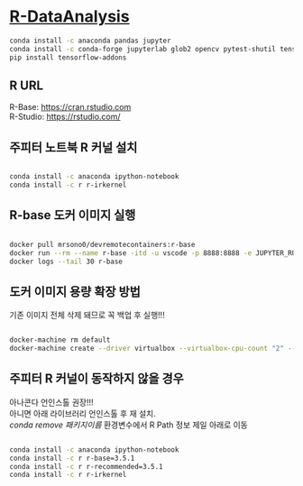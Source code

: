 
# [R-DataAnalysis](https://trello.com/b/ipqDKD9I/pnu20191216)

```bash
conda install -c anaconda pandas jupyter
conda install -c conda-forge jupyterlab glob2 opencv pytest-shutil tensorflow
pip install tensorflow-addons
```

## R URL

R-Base: <https://cran.rstudio.com>     
R-Studio: <https://rstudio.com/>

## 주피터 노트북 R 커널 설치

```bash

conda install -c anaconda ipython-notebook
conda install -c r r-irkernel

```

## R-base 도커 이미지 실행

```bash

docker pull mrsono0/devremotecontainers:r-base
docker run --rm --name r-base -itd -u vscode -p 8888:8888 -e JUPYTER_RUN=yes -v /c/Users/501_19/PNU_2019/10.R.주요업종별예측모델구축및분석:/home/vscode/notebooks/r mrsono0/devremotecontainers:r-base
docker logs --tail 30 r-base

```

## 도커 이미지 용량 확장 방법
기존 이미지 전체 삭제 돼므로 꼭 백업 후 실행!!!

```bash

docker-machine rm default
docker-machine create --driver virtualbox --virtualbox-cpu-count "2" --virtualbox-memory "2048" --virtualbox-disk-size "50000" default

```

## 주피터 R 커널이 동작하지 않을 경우

아나콘다 언인스톨 권장!!!  
아니면 아래 라이브러리 언인스톨 후 재 설치.  
*conda remove 패키지이름*
환경변수에서 R Path 정보 제일 아래로 이동

```bash

conda install -c anaconda ipython-notebook
conda install -c r r-base=3.5.1
conda install -c r r-recommended=3.5.1
conda install -c r r-irkernel

```